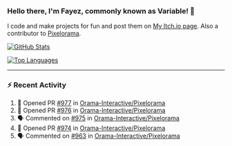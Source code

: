 ### Hello there, I'm Fayez, commonly known as Variable! 👋
I code and make projects for fun and post them on [My Itch.io page](https://variable-industries.itch.io/). Also a contributor to [Pixelorama](https://github.com/Orama-Interactive/Pixelorama).

[![GitHub Stats](https://github-readme-stats.vercel.app/api/?username=Variable-ind&show_icons=true&theme=merko)](https://github.com/anuraghazra/github-readme-stats)

[![Top Languages](https://github-readme-stats.vercel.app/api/top-langs/?username=Variable-ind&layout=compact&theme=merko)](https://github.com/anuraghazra/github-readme-stats)

---

### :zap: Recent Activity

<!--START_SECTION:activity-->
1. 💪 Opened PR [#977](https://github.com/Orama-Interactive/Pixelorama/pull/977) in [Orama-Interactive/Pixelorama](https://github.com/Orama-Interactive/Pixelorama)
2. 💪 Opened PR [#976](https://github.com/Orama-Interactive/Pixelorama/pull/976) in [Orama-Interactive/Pixelorama](https://github.com/Orama-Interactive/Pixelorama)
3. 🗣 Commented on [#975](https://github.com/Orama-Interactive/Pixelorama/issues/975#issuecomment-1890974302) in [Orama-Interactive/Pixelorama](https://github.com/Orama-Interactive/Pixelorama)
4. 💪 Opened PR [#974](https://github.com/Orama-Interactive/Pixelorama/pull/974) in [Orama-Interactive/Pixelorama](https://github.com/Orama-Interactive/Pixelorama)
5. 🗣 Commented on [#963](https://github.com/Orama-Interactive/Pixelorama/pull/963#issuecomment-1864462466) in [Orama-Interactive/Pixelorama](https://github.com/Orama-Interactive/Pixelorama)
<!--END_SECTION:activity-->

<!--
**Variable-ind/Variable-ind** is a ✨ _special_ ✨ repository because its `README.md` (this file) appears on your GitHub profile.

Here are some ideas to get you started:
- 🌱 I’m currently studying at ...
- 🔭 I’m currently working on ...
- 👯 I’m looking to collaborate on ...
- 🤔 I’m looking for help with ...
- 💬 Ask me about ...
- 📫 How to reach me: ...
- ⚡ Fun fact: ...
-->
